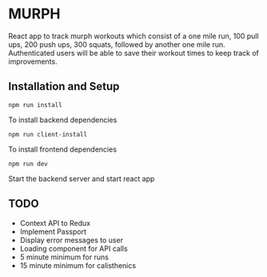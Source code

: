 # MURPH

React app to track murph workouts which consist of a one mile run, 100 pull ups, 200 push ups, 300 squats, followed by another one mile run. Authenticated users will be able to save their workout times to keep track of improvements.

## Installation and Setup

`npm run install`

To install backend dependencies

`npm run client-install`

To install frontend dependencies

`npm run dev`

Start the backend server and start react app

## TODO

- Context API to Redux
- Implement Passport
- Display error messages to user
- Loading component for API calls
- 5 minute minimum for runs
- 15 minute minimum for calisthenics
